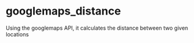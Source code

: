 # googlemaps_distance

Using the googlemaps API, it calculates the distance between two given locations

